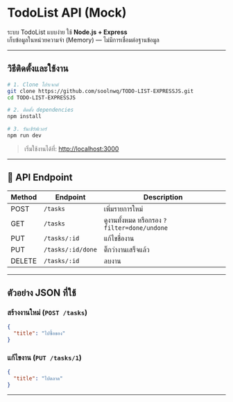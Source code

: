 
# TodoList API (Mock)

ระบบ TodoList แบบง่าย ใช้ **Node.js + Express**  
เก็บข้อมูลในหน่วยความจำ (Memory) — ไม่มีการเชื่อมต่อฐานข้อมูล  

---

## วิธีติดตั้งและใช้งาน

```bash
# 1. Clone โปรเจกต์
git clone https://github.com/soolnwq/TODO-LIST-EXPRESSJS.git
cd TODO-LIST-EXPRESSJS

# 2. ติดตั้ง dependencies
npm install

# 3. รันเซิร์ฟเวอร์
npm run dev
```

>  เริ่มใช้งานได้ที่: [http://localhost:3000](http://localhost:3000)

---

## 📌 API Endpoint

| Method | Endpoint             | Description                                      |
|--------|----------------------|--------------------------------------------------|
| POST   | `/tasks`             | เพิ่มรายการใหม่                                 |
| GET    | `/tasks`             | ดูงานทั้งหมด หรือกรอง `?filter=done/undone`    |
| PUT    | `/tasks/:id`         | แก้ไขชื่องาน                                    |
| PUT    | `/tasks/:id/done`    | ติ๊กว่างานเสร็จแล้ว                             |
| DELETE | `/tasks/:id`         | ลบงาน                                           |

---

##  ตัวอย่าง JSON ที่ใช้

### สร้างงานใหม่ (`POST /tasks`)
```json
{
  "title": "ไปซื้อของ"
}
```

###  แก้ไขงาน (`PUT /tasks/1`)
```json
{
  "title": "ไปตลาด"
}
```

---


